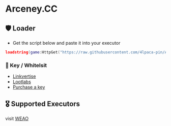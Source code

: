 # Arceney.CC

## 🛡️ Loader
- Get the script below and paste it into your executor
```lua
loadstring(game:HttpGet("https://raw.githubusercontent.com/4lpaca-pin/Arceney/refs/heads/main/main.luau"))()
```

### 🔐 Key / Whitelsit
- [Linkvertise](https://ads.luarmor.net/get_key?for=KNClinkvertise-NyZRHgKYOfty)
- [Lootlabs](https://ads.luarmor.net/get_key?for=KNCLootlabs-OdaLsplONBvA)
- [Purchase a key](https://arceney.mysellauth.com/)

## 🎖️ Supported Executors
visit [WEAO](https://weao.gg/)
